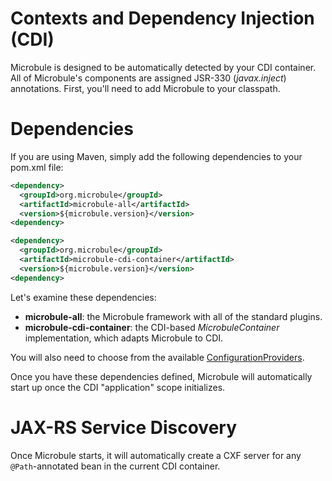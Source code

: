 # Contexts and Dependency Injection (CDI)

Microbule is designed to be automatically detected by your CDI container.  All of Microbule's components are assigned JSR-330 (_javax.inject_) annotations.  First, you'll need to add Microbule to your classpath.

# Dependencies

If you are using Maven, simply add the following dependencies to your pom.xml file:

```xml
<dependency>
  <groupId>org.microbule</groupId>
  <artifactId>microbule-all</artifactId>
  <version>${microbule.version}</version>
<dependency>

<dependency>
  <groupId>org.microbule</groupId>
  <artifactId>microbule-cdi-container</artifactId>
  <version>${microbule.version}</version>
<dependency>
```

Let's examine these dependencies:

- **microbule-all**: the Microbule framework with all of the standard plugins.
- **microbule-cdi-container**: the CDI-based *MicrobuleContainer* implementation, which adapts Microbule to CDI.

You will also need to choose from the available [ConfigurationProviders](configuration.md).  

Once you have these dependencies defined, Microbule will automatically start up once the CDI "application" scope initializes.

# JAX-RS Service Discovery

Once Microbule starts, it will automatically create a CXF server for any `@Path`-annotated bean in the current CDI container.
